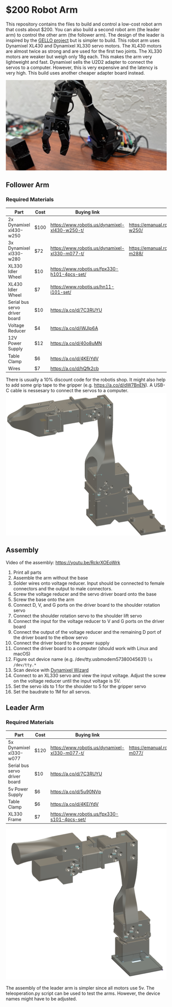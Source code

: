 # $200 Robot Arm
This repository contains the files to build and control a low-cost robot arm that costs about $200. You can also build a second robot arm (the leader arm) to control the other arm (the follower arm). The design of the leader is inspired by the [GELLO project](https://github.com/wuphilipp/gello_mechanical) but is simpler to build.
This robot arm uses Dynamixel XL430 and Dynamixel XL330 servo motors. The XL430 motors are almost twice as strong and are used for the first two joints.
The XL330 motors are weaker but weigh only 18g each. This makes the arm very lightweight and fast.
Dynamixel sells the U2D2 adapter to connect the servos to a computer. However, this is very expensive and the latency is very high. This build uses another cheaper adapter board instead.

![Robot Arm](./pictures/robot_portrait.jpg)

## Follower Arm
### Required Materials
| Part                          | Cost | Buying link | Specs | 
|-------------------------------|------| --- | --- |
| 2x Dynamixel xl430-w250       | $100 | https://www.robotis.us/dynamixel-xl430-w250-t/ | https://emanual.robotis.com/docs/en/dxl/x/xl430-w250/ |
| 3x Dynamixel xl330-w280       | $72  |  https://www.robotis.us/dynamixel-xl330-m077-t/ | https://emanual.robotis.com/docs/en/dxl/x/xl330-m288/|
| XL330 Idler Wheel             | $10  |  https://www.robotis.us/fpx330-h101-4pcs-set/ | |
| XL430 Idler Wheel             | $7   | https://www.robotis.us/hn11-i101-set/ | |
| Serial bus servo driver board | $10  | https://a.co/d/7C3RUYU |
| Voltage Reducer               | $4   | https://a.co/d/iWJlp6A |
| 12V Power Supply              | $12  | https://a.co/d/40o8uMN |
| Table Clamp                   | $6   | https://a.co/d/4KEiYdV |
| Wires                         | $7   | https://a.co/d/hQfk2cb|

There is usually a 10% discount code for the robotis shop. It might also help to add some grip tape to the gripper (e.g. https://a.co/d/dW7BnEN). A USB-C cable is nessesary to connect the servos to a computer.
![follower](./pictures/follower_arm.png)

## Assembly
Video of the assembly: https://youtu.be/RckrXOEoWrk
1. Print all parts
2. Assemble the arm without the base
3. Solder wires onto voltage reducer. Input should be connected to female connectors and the output to male connectors.
4. Screw the voltage reducer and the servo driver board onto the base
5. Screw the base onto the arm
6. Connect D, V, and G ports on the driver board to the shoulder rotation servo
7. Connect the shoulder rotation servo to the shoulder lift servo
6. Connect the input for the voltage reducer to V and G ports on the driver board
8. Connect the output of the voltage reducer and the remaining D port of the driver board to the elbow servo
6. Connect the driver board to the power supply
7. Connect the driver board to a computer (should work with Linux and macOS)
8. Figure out device name (e.g. /dev/tty.usbmodem57380045631) ```ls /dev/tty.*```
9. Scan device with [Dynamixel Wizard](https://emanual.robotis.com/docs/en/software/dynamixel/dynamixel_wizard2/)
10. Connect to an XL330 servo and view the input voltage. Adjust the screw on the voltage reducer until the input voltage is 5V.
10. Set the servo ids to 1 for the shoulder to 5 for the gripper servo
11. Set the baudrate to 1M for all servos.

## Leader Arm
### Required Materials
| Part                          | Cost | Buying link | Specs | 
|-------------------------------|------| --- | --- |
| 5x Dynamixel xl330-w077       | $120 |  https://www.robotis.us/dynamixel-xl330-m077-t/ | https://emanual.robotis.com/docs/en/dxl/x/xl330-m077/|
| Serial bus servo driver board | $10  | https://a.co/d/7C3RUYU |
| 5v Power Supply               | $6   | https://a.co/d/5u90NVp |
| Table Clamp                   | $6   | https://a.co/d/4KEiYdV |
| XL330 Frame | $7 | https://www.robotis.us/fpx330-s101-4pcs-set/ | | 


![leader](./pictures/leader_arm.png)

The assembly of the leader arm is simpler since all motors use 5v.
The teleoperation.py script can be used to test the arms. However, the device names might have to be adjusted.


